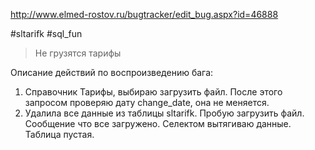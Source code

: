 http://www.elmed-rostov.ru/bugtracker/edit_bug.aspx?id=46888

#sltarifk #sql_fun

>	Не грузятся тарифы 

Описание действий по воспроизведению бага:
1. Справочник Тарифы, выбираю загрузить файл. После этого запросом проверяю дату change_date, она не меняется. 
2. Удалила все данные из таблицы sltarifk. Пробую загрузить файл. Сообщение что все загружено. Селектом вытягиваю данные. Таблица пустая.
